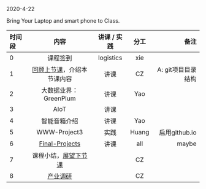 2020-4-22

Bring Your Laptop and smart phone  to Class. 

|时间段     |  内容    | 讲课 / 实践     |  分工  |  备注       |
| :---      |   :----:    |   :----:    |    :----:    | ---: |
|   0       |  课程签到     |  logistics   |     xie     |        |
|   1       |  [回顾上节课](../../Schedule/WW9/WW9-Plan.md)，介绍本节课内容     |  讲课    |     CZ     |   A: git项目目录结构     |
|   2       |  大数据业界：GreenPlum     | 讲课  | Yao |   |
|   3       |  AIoT     | 讲课  |   |   |
|   4       |  智能音箱介绍     | 讲课  | Yao |   |
|   5       |  WWW-Project3    |   实践  |    Huang     |  启用github.io  |
|   6       |  [Final-Projects](../../Course-Projects/Course_Final_Project)   |     讲课    |    all       |     maybe    |
|   7       |  课程小结，[展望下节课](../WW11/WW11-Plan.md)   |     |  CZ |   |
|   8       |  [产业调研](http://www.soundai.com)       |     |  CZ  |   |



